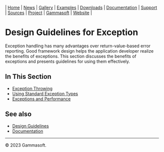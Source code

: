 | [Home](home.md) | [News](news.md) | [Gallery](gallery.md) | [Examples](examples.md) | [Downloads](downloads.md) | [Documentation](documentation.md) | [Support](support.md) | [Sources](https://github.com/gammasoft71/xtd) | [Project](https://sourceforge.net/projects/xtdpro/) | [Gammasoft](gammasoft.md) | [Website](https://gammasoft71.github.io/xtd) |

# Design Guidelines for Exception

Exception handling has many advantages over return-value-based error reporting. Good framework design helps the application developer realize the benefits of exceptions. This section discusses the benefits of exceptions and presents guidelines for using them effectively.

## In This Section

* [Exception Throwing](exception_throwing.md)
* [Using Standard Exception Types](using_standard_exception_types.md)
* [Exceptions and Performance](exceptions_and_performance.md)

## See also

* [Design Guidelines](design_guidelines.md)
* [Documentation](documentation.md)

______________________________________________________________________________________________

© 2023 Gammasoft.
